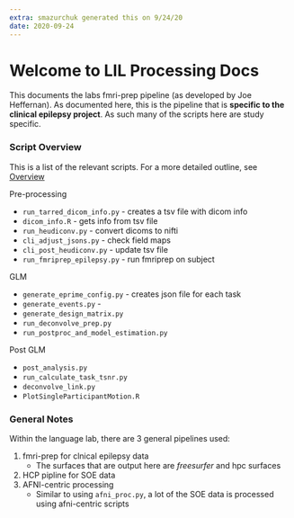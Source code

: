 ```yaml
---
extra: smazurchuk generated this on 9/24/20
date: 2020-09-24
---
```


# Welcome to LIL Processing Docs

This documents the labs fmri-prep pipeline (as developed by Joe Heffernan). As documented here, this is the pipeline that is **specific to the clinical epilepsy project**. As such many of the scripts here are study specific.

### Script Overview
This is a list of the relevant scripts. For a more detailed outline, see [Overview](overview.md)

Pre-processing

* `run_tarred_dicom_info.py` - creates a tsv file with dicom info
* `dicom_info.R` - gets info from tsv file
* `run_heudiconv.py` - convert dicoms to nifti
* `cli_adjust_jsons.py` - check field maps
* `cli_post_heudiconv.py` - update tsv file
* `run_fmriprep_epilepsy.py` - run fmriprep on subject

GLM

* `generate_eprime_config.py` - creates json file for each task
* `generate_events.py` - 
* `generate_design_matrix.py`
* `run_deconvolve_prep.py`
* `run_postproc_and_model_estimation.py`

Post GLM

* `post_analysis.py`
* `run_calculate_task_tsnr.py`
* `deconvolve_link.py`
* `PlotSingleParticipantMotion.R`



### General Notes

Within the language lab, there are 3 general pipelines used:
1. fmri-prep for clnical epilepsy data
   * The surfaces that are output here are *freesurfer* and hpc surfaces
2. HCP pipline for SOE data
3. AFNI-centric processing
   * Similar to using `afni_proc.py`, a lot of the SOE data is processed using afni-centric scripts



